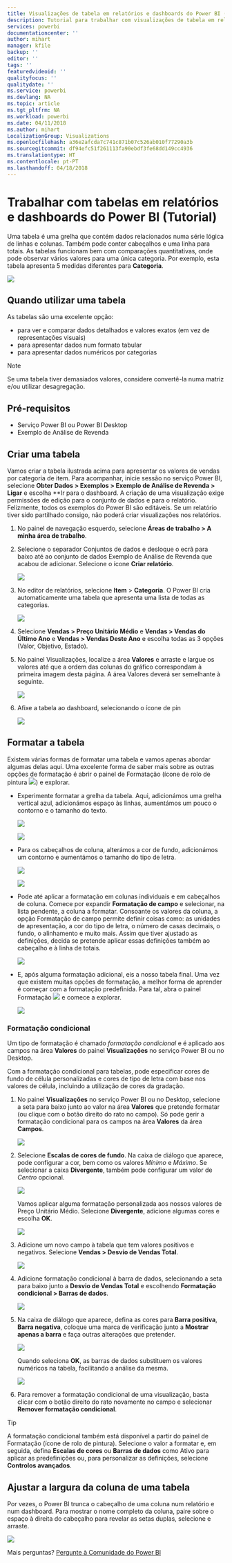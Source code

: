 ```yaml
---
title: Visualizações de tabela em relatórios e dashboards do Power BI (Tutorial)
description: Tutorial para trabalhar com visualizações de tabela em relatórios e dashboards do Power BI, incluindo como redimensionar a largura das colunas.
services: powerbi
documentationcenter: ''
author: mihart
manager: kfile
backup: ''
editor: ''
tags: ''
featuredvideoid: ''
qualityfocus: ''
qualitydate: ''
ms.service: powerbi
ms.devlang: NA
ms.topic: article
ms.tgt_pltfrm: NA
ms.workload: powerbi
ms.date: 04/11/2018
ms.author: mihart
LocalizationGroup: Visualizations
ms.openlocfilehash: a36e2afcda7c741c871b07c526ab010f77290a3b
ms.sourcegitcommit: df94efc51f261113fa90ebdf3fe68dd149cc4936
ms.translationtype: HT
ms.contentlocale: pt-PT
ms.lasthandoff: 04/18/2018
---
```

# <a name="working-with-tables-in-power-bi-reports-and-dashboards-tutorial"></a>Trabalhar com tabelas em relatórios e dashboards do Power BI (Tutorial)
Uma tabela é uma grelha que contém dados relacionados numa série lógica de linhas e colunas. Também pode conter cabeçalhos e uma linha para totais. As tabelas funcionam bem com comparações quantitativas, onde pode observar vários valores para uma única categoria. Por exemplo, esta tabela apresenta 5 medidas diferentes para **Categoria**.

![](media/power-bi-visualization-tables/table.png)

## <a name="when-to-use-a-table"></a>Quando utilizar uma tabela
As tabelas são uma excelente opção:

* para ver e comparar dados detalhados e valores exatos (em vez de representações visuais)
* para apresentar dados num formato tabular
* para apresentar dados numéricos por categorias   

> [!NOTE]
> Se uma tabela tiver demasiados valores, considere convertê-la numa matriz e/ou utilizar desagregação.
> 
> 
## <a name="prerequisites"></a>Pré-requisitos
 - Serviço Power BI ou Power BI Desktop
 - Exemplo de Análise de Revenda


## <a name="create-a-table"></a>Criar uma tabela
Vamos criar a tabela ilustrada acima para apresentar os valores de vendas por categoria de item. Para acompanhar, inicie sessão no serviço Power BI, selecione **Obter Dados \> Exemplos \> Exemplo de Análise de Revenda > Ligar** e escolha **Ir para o dashboard. A criação de uma visualização exige permissões de edição para o conjunto de dados e para o relatório. Felizmente, todos os exemplos do Power BI são editáveis. Se um relatório tiver sido partilhado consigo, não poderá criar visualizações nos relatórios.

1. No painel de navegação esquerdo, selecione **Áreas de trabalho > A minha área de trabalho**.    
2. Selecione o separador Conjuntos de dados e desloque o ecrã para baixo até ao conjunto de dados Exemplo de Análise de Revenda que acabou de adicionar.  Selecione o ícone **Criar relatório**.
   
    ![](media/power-bi-visualization-tables/power-bi-create-report.png)
2. No editor de relatórios, selecione **Item** > **Categoria**.  O Power BI cria automaticamente uma tabela que apresenta uma lista de todas as categorias.
   
    ![](media/power-bi-visualization-tables/power-bi-table1.png)
3. Selecione **Vendas > Preço Unitário Médio** e **Vendas > Vendas do Último Ano** e **Vendas > Vendas Deste Ano** e escolha todas as 3 opções (Valor, Objetivo, Estado).   
4. No painel Visualizações, localize a área **Valores** e arraste e largue os valores até que a ordem das colunas do gráfico correspondam à primeira imagem desta página.  A área Valores deverá ser semelhante à seguinte.
   
    ![](media/power-bi-visualization-tables/power-bi-table2.png)
5. Afixe a tabela ao dashboard, selecionando o ícone de pin  
   
     ![](media/power-bi-visualization-tables/pbi_pintile.png)

## <a name="format-the-table"></a>Formatar a tabela
Existem várias formas de formatar uma tabela e vamos apenas abordar algumas delas aqui. Uma excelente forma de saber mais sobre as outras opções de formatação é abrir o painel de Formatação (ícone de rolo de pintura ![](media/power-bi-visualization-tables/power-bi-format.png)) e explorar.

* Experimente formatar a grelha da tabela. Aqui, adicionámos uma grelha vertical azul, adicionámos espaço às linhas, aumentámos um pouco o contorno e o tamanho do texto.
  
    ![](media/power-bi-visualization-tables/power-bi-table-gridnew.png)
  
    ![](media/power-bi-visualization-tables/power-bi-table-grid3.png)
* Para os cabeçalhos de coluna, alterámos a cor de fundo, adicionámos um contorno e aumentámos o tamanho do tipo de letra. 
  
    ![](media/power-bi-visualization-tables/power-bi-table-column-headers.png)

  
    ![](media/power-bi-visualization-tables/power-bi-table-column2.png)

* Pode até aplicar a formatação em colunas individuais e em cabeçalhos de coluna. Comece por expandir **Formatação de campo** e selecionar, na lista pendente, a coluna a formatar. Consoante os valores da coluna, a opção Formatação de campo permite definir coisas como: as unidades de apresentação, a cor do tipo de letra, o número de casas decimais, o fundo, o alinhamento e muito mais. Assim que tiver ajustado as definições, decida se pretende aplicar essas definições também ao cabeçalho e à linha de totais.

    ![](media/power-bi-visualization-tables/power-bi-field-formatting.png)

* E, após alguma formatação adicional, eis a nosso tabela final. Uma vez que existem muitas opções de formatação, a melhor forma de aprender é começar com a formatação predefinida. Para tal, abra o painel Formatação ![](media/power-bi-visualization-tables/power-bi-format.png) e comece a explorar. 
  
    ![](media/power-bi-visualization-tables/power-bi-table-format.png)

### <a name="conditional-formatting"></a>Formatação condicional
Um tipo de formatação é chamado *formatação condicional* e é aplicado aos campos na área **Valores** do painel **Visualizações** no serviço Power BI ou no Desktop. 

Com a formatação condicional para tabelas, pode especificar cores de fundo de célula personalizadas e cores de tipo de letra com base nos valores de célula, incluindo a utilização de cores da gradação. 

1. No painel **Visualizações** no serviço Power BI ou no Desktop, selecione a seta para baixo junto ao valor na área **Valores** que pretende formatar (ou clique com o botão direito do rato no campo). Só pode gerir a formatação condicional para os campos na área **Valores** da área **Campos**.
   
    ![](media/power-bi-visualization-tables/power-bi-conditional-formatting-background.png)
2. Selecione **Escalas de cores de fundo**. Na caixa de diálogo que aparece, pode configurar a cor, bem como os valores *Mínimo* e *Máximo*. Se selecionar a caixa **Divergente**, também pode configurar um valor de *Centro* opcional.
   
    ![](media/power-bi-visualization-tables/power-bi-conditional-formatting-background2.png)
   
    Vamos aplicar alguma formatação personalizada aos nossos valores de Preço Unitário Médio. Selecione **Divergente**, adicione algumas cores e escolha **OK**. 
   
    ![](media/power-bi-visualization-tables/power-bi-conditional-formatting-data-background.png)
3. Adicione um novo campo à tabela que tem valores positivos e negativos.  Selecione **Vendas > Desvio de Vendas Total**. 
   
    ![](media/power-bi-visualization-tables/power-bi-conditional-formatting2.png)
4. Adicione formatação condicional à barra de dados, selecionando a seta para baixo junto a **Desvio de Vendas Total** e escolhendo **Formatação condicional > Barras de dados**.
   
    ![](media/power-bi-visualization-tables/power-bi-conditional-formatting-data-bars.png)
5. Na caixa de diálogo que aparece, defina as cores para **Barra positiva**, **Barra negativa**, coloque uma marca de verificação junto a **Mostrar apenas a barra** e faça outras alterações que pretender.
   
    ![](media/power-bi-visualization-tables/power-bi-data-bars.png)
   
    Quando seleciona **OK**, as barras de dados substituem os valores numéricos na tabela, facilitando a análise da mesma.
   
    ![](media/power-bi-visualization-tables/power-bi-conditional-formatting-data-bars2.png)
6. Para remover a formatação condicional de uma visualização, basta clicar com o botão direito do rato novamente no campo e selecionar **Remover formatação condicional**.

> [!TIP]
> A formatação condicional também está disponível a partir do painel de Formatação (ícone de rolo de pintura). Selecione o valor a formatar e, em seguida, defina **Escalas de cores** ou **Barras de dados** como Ativo para aplicar as predefinições ou, para personalizar as definições, selecione **Controlos avançados**.
> 
> 

## <a name="adjust-the-column-width-of-a-table"></a>Ajustar a largura da coluna de uma tabela
Por vezes, o Power BI trunca o cabeçalho de uma coluna num relatório e num dashboard. Para mostrar o nome completo da coluna, paire sobre o espaço à direita do cabeçalho para revelar as setas duplas, selecione e arraste.

![](media/power-bi-visualization-tables/resizetable.gif)

Mais perguntas? [Pergunte à Comunidade do Power BI](http://community.powerbi.com/)

